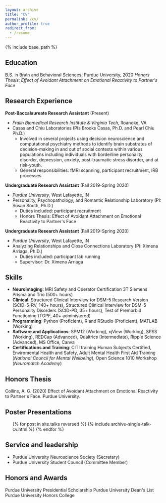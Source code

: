 ```yaml
---
layout: archive
title: "CV"
permalink: /cv/
author_profile: true
redirect_from:
  - /resume
---
```


{% include base_path %}

Education
---
B.S. in Brain and Behavioral Sciences, Purdue University, 2020
*Honors Thesis: Effect of Avoidant Attachment on Emotional Reactivity to Partner's Face*

Research Experience
---
**Post-Baccalaureate Research Assistant** (Present)
* *Fralin Biomedical Research Institute & Virginia Tech*, Roanoke, VA
* Casas and Chiu Laboratories (PIs Brooks Casas, Ph.D. and Pearl Chiu Ph.D.)
  * Involved in several projects using decision neuroscience and computational psychiatry methods to identify brain substrates of decision-making in and out of social contexts within various populations including individuals with borderline personality disorder, depression, anxiety, post-traumatic stress disorder, and at risk-youth.
  * General responsibilities:  fMRI scanning, participant recruitment, IRB processes

**Undergraduate Research Assistant** (Fall 2019-Spring 2020)
* *Purdue University*, West Lafayette, IN
* Personality, Psychopathology, and Romantic Relationship Laboratory (PI: Susan South, Ph.D.)
  * Duties included: participant recruitment
  * Honors Thesis: Effect of Avoidant Attachment on Emotional Reactivity to Partner's Face

**Undergraduate Research Assistant** (Fall 2019-Spring 2020) 
* *Purdue University*, West Lafayette, IN
* Analyzing Relationships and Close Connections Laboratory (PI: Ximena Arriaga, Ph.D.)
  * Duties included: participant lab running
  * Supervisor: Dr. Ximena Arriaga
 
Skills
---
* **Neuroimaging**: MRI Safety and Operator Certification 3T Siemens Prisma and Trio (500+ hours)
* **Clinical**: Structured Clinical Interview for DSM-5 Research Version (SCID-5-RV, 140+ hours), Structured Clinical Interview for DSM-5 Personality Disorders (SCID-PD, 35+ hours), Test of Premorbid Functioning (TOPF, 40+ administered)
* **Programming**: Python (Proficient), R and RStudio (Proficient), MATLAB (Working)
* **Software and Applications**: SPM12 (Working), xjView (Working), SPSS (Working), REDCap (Advanced), Qualtrics (Intermediate), Ripple Science (Advanced), MS Office, Canva
* **Certifications and Training**: CITI training Human Subjects Certified, Enviromental Health and Safety, Adult Mental Health First Aid Training (*National Council for Mental Wellbeing*), Open Science 1010 Workshop (*Neuromatch Academy*)
  
Honors Thesis
---
Collins, A. G. (2020) Effect of Avoidant Attachment on Emotional Reactivity to Partner's Face. Purdue University.

Poster Presentations
---
  <ul>{% for post in site.talks reversed %} 
    {% include archive-single-talk-cv.html  %}
  {% endfor %}</ul>
  
Service and leadership
---
* Purdue University Neuroscience Society (Secretary)
* Purdue University Student Council (Committee Member)

Honors and Awards
---
Purdue University Presidential Scholarship
Purdue University Dean's List
Purdue University Honors College
